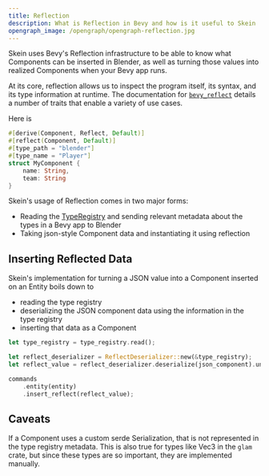 ```yaml
---
title: Reflection
description: What is Reflection in Bevy and how is it useful to Skein
opengraph_image: /opengraph/opengraph-reflection.jpg
---
```


Skein uses Bevy's Reflection infrastructure to be able to know what Components can be inserted in Blender, as well as turning those values into realized Components when your Bevy app runs.

At its core, reflection allows us to inspect the program itself, its syntax, and its type information at runtime.
The documentation for [`bevy_reflect`](https://docs.rs/bevy/latest/bevy/reflect/index.html) details a number of traits that enable a variety of use cases.

Here is

```rust
#[derive(Component, Reflect, Default)]
#[reflect(Component, Default)]
#[type_path = "blender"]
#[type_name = "Player"]
struct MyComponent {
    name: String,
    team: String
}
```

Skein's usage of Reflection comes in two major forms:

- Reading the [TypeRegistry](https://docs.rs/bevy/0.16.1/bevy/reflect/struct.TypeRegistry.html) and sending relevant metadata about the types in a Bevy app to Blender
- Taking json-style Component data and instantiating it using reflection

## Inserting Reflected Data

Skein's implementation for turning a JSON value into a Component inserted on an Entity boils down to

- reading the type registry
- deserializing the JSON component data using the information in the type registry
- inserting that data as a Component

```rust
let type_registry = type_registry.read();

let reflect_deserializer = ReflectDeserializer::new(&type_registry);
let reflect_value = reflect_deserializer.deserialize(json_component).unwrap()

commands
    .entity(entity)
    .insert_reflect(reflect_value);
```

## Caveats

If a Component uses a custom serde Serialization, that is not represented in the type registry metadata.
This is also true for types like Vec3 in the `glam` crate, but since these types are so important, they are implemented manually.
